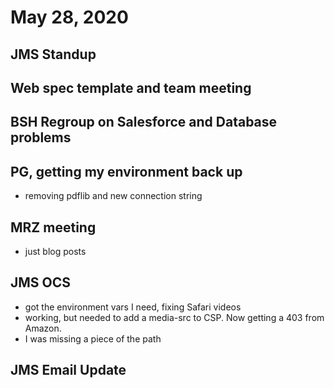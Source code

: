 # May 28, 2020

## JMS Standup

## Web spec template and team meeting

## BSH Regroup on Salesforce and Database problems

## PG, getting my environment back up
- removing pdflib and new connection string

## MRZ meeting
- just blog posts

## JMS OCS
- got the environment vars I need, fixing Safari videos
- working, but needed to add a media-src to CSP. Now getting a 403 from Amazon.
- I was missing a piece of the path

## JMS Email Update
